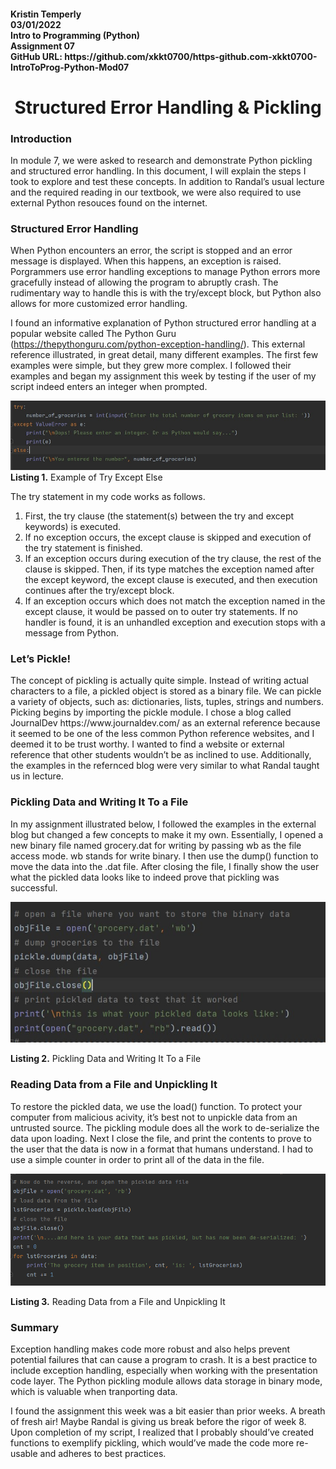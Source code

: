 <h4>Kristin Temperly<br>
03/01/2022<br>
Intro to Programming (Python)<br>
Assignment 07<br>
GitHub URL:  https://github.com/xkkt0700/https-github.com-xkkt0700-IntroToProg-Python-Mod07</h4>

<h1 align="center">Structured Error Handling & Pickling</h1>

<h3>Introduction</h3>
In module 7, we were asked to research and demonstrate Python pickling and structured error handling. In this document, I will explain the steps I took to explore and test these concepts. In addition to Randal’s usual lecture and the required reading in our textbook, we were also required to use external Python resouces found on the internet.  

<h3>Structured Error Handling</h3>
When Python encounters an error, the script is stopped and an error message is displayed. When this happens, an exception is raised. Porgrammers use error handling exceptions to manage Python errors more gracefully instead of allowing the program to abruptly crash. The rudimentary way to handle this is with the try/except block, but Python also allows for more customized error handling.  

I found an informative explanation of Python structured error handling at a popular website called The Python Guru (https://thepythonguru.com/python-exception-handling/). This external reference illustrated, in great detail, many different examples. The first few examples were simple, but they grew more complex. I followed their examples and began my assignment this week by testing if the user of my script indeed enters an integer when prompted. 

![Listing01.](/docs/Listing01.jpg "Listing 01.")
**Listing 1.** Example of Try Except Else

The try statement in my code works as follows.
<ol>
<li>First, the try clause (the statement(s) between the try and except keywords) is executed.</li>
<li>If no exception occurs, the except clause is skipped and execution of the try statement is finished.</li>
<li>If an exception occurs during execution of the try clause, the rest of the clause is skipped. Then, if its type matches the exception named after the except keyword, the except clause is executed, and then execution continues after the try/except block.</li>
<li>If an exception occurs which does not match the exception named in the except clause, it would be passed on to outer try statements. If no handler is found, it is an unhandled exception and execution stops with a message from Python.</li>
</ol> 
<h3>Let’s Pickle!</h3>
The concept of pickling is actually quite simple. Instead of writing actual characters to a file, a pickled object is stored as a binary file. We can pickle a variety of objects, such as: dictionaries, lists, tuples, strings and numbers. Picking begins by importing the pickle module. 
I chose a blog called JournalDev https://www.journaldev.com/ as an external reference because it seemed to be one of the less common Python reference websites, and I deemed it to be trust worthy.  I wanted to find a website or external reference that other students wouldn’t be as inclined to use. Additionally, the examples in the refernced blog were very similar to what Randal taught us in lecture.   

<h3>Pickling Data and Writing It To a File</h3>
In my assignment illustrated below, I followed the examples in the external blog but changed a few concepts to make it my own. Essentially, I opened a new binary file named grocery.dat for writing by passing wb as the file access mode. wb stands for write binary. I then use the dump() function to move the data into the .dat file.  After closing the file, I finally show the user what the pickled data looks like to indeed prove that pickling was successful. 

![Listing02.](/Listing02.jpg "Listing 02.")
 
**Listing 2.** Pickling Data and Writing It To a File

<h3>Reading Data from a File and Unpickling It</h3>
To restore the pickled data, we use the load() function. To protect your computer from malicious acivity, it’s best not to unpickle data from an untrusted source. The pickling module does all the work to de-serialize the data upon loading. Next I close the file, and print the contents to prove to the user that the data is now in a format that humans understand. I had to use a simple counter in order to print all of the data in the file.  


![Listing03.](/Listing03.jpg "Listing 03.")

**Listing 3.** Reading Data from a File and Unpickling It

<h3>Summary</h3>
<p>Exception handling makes code more robust and also helps prevent potential failures that can cause a program to crash. It is a best practice to include exception handling, especially when working with the presentation code layer. The Python pickling module allows data storage in binary mode, which is valuable when tranporting data.</p>
<p>I found the assignment this week was a bit easier than prior weeks. A breath of fresh air! Maybe Randal is giving us break before the rigor of week 8. Upon completion of my script, I realized that I probably should’ve created functions to exemplify pickling, which would’ve made the code more re-usable and adheres to best practices. 


